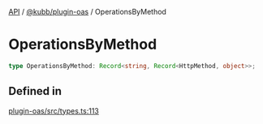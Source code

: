 [API](../../../packages.md) / [@kubb/plugin-oas](../index.md) / OperationsByMethod

# OperationsByMethod

```ts
type OperationsByMethod: Record<string, Record<HttpMethod, object>>;
```

## Defined in

[plugin-oas/src/types.ts:113](https://github.com/kubb-project/kubb/blob/7f30045af96d8c89b6cda0a30f7535f095a0cb45/packages/plugin-oas/src/types.ts#L113)
